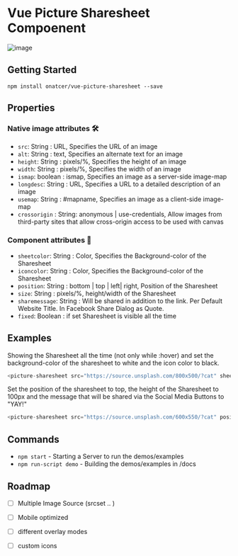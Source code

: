 # Vue Picture Sharesheet Compoenent
![image](https://thumbs.gfycat.com/KindSourHammerkop-size_restricted.gif)

## Getting Started

```shell
npm install onatcer/vue-picture-sharesheet --save
```

## Properties
### Native image attributes 🛠
  - `src`: String : URL, Specifies the URL of an image
  - `alt`: String : text, Specifies an alternate text for an image
  - `height`: String : pixels/%, Specifies the height of an image
  - `width`: String : pixels/%, Specifies the width of an image
  - `ismap`: boolean : ismap, Specifies an image as a server-side image-map
  - `longdesc`: String : URL, Specifies a URL to a detailed description of an image
  - `usemap`: String : #mapname, Specifies an image as a client-side image-map
  - `crossorigin` : String:  anonymous | use-credentials, Allow images from third-party sites that allow cross-origin access to be used with canvas

### Component attributes 🎨
  - `sheetcolor`: String : Color, Specifies the Background-color of the Sharesheet
  - `iconcolor`: String : Color, Specifies the Background-color of the Sharesheet
  - `position`: String : bottom | top | left| right, Position of the Sharesheet
  - `size`: String : pixels/%, height/width of the Sharesheet
  - `sharemessage`: String : Will be shared in addition to the link. Per Default Website Title. In Facebook Share Dialog as Quote.
  - `fixed`: Boolean : if set Sharesheet is visible all the time

## Examples

Showing the Sharesheet all the time (not only while :hover) and set the background-color of the sharesheet to white and the icon color to black.
```javascript
<picture-sharesheet src="https://source.unsplash.com/800x500/?cat" sheetcolor="#FFF" iconcolor="#000" fixed></picture-sharesheet>
```

Set the position of the sharesheet to top, the height of the Sharesheet to 100px and the message that will be shared via the Social Media Buttons to "YAY!"
```javascript
<picture-sharesheet src="https://source.unsplash.com/600x550/?cat" position="top" size="100px" sharemessage="YAY!"></picture-sharesheet>
```

## Commands
- `npm start` - Starting a Server to run the demos/examples
- `npm run-script demo` - Building the demos/examples in /docs

<!---
## Commands from the Boilerplate
- `npm run clean` - Remove `lib/` directory
- `npm test` - Run tests with linting and coverage results.
- `npm test:only` - Run tests without linting or coverage.
- `npm test:watch` - You can even re-run tests on file changes!
- `npm test:prod` - Run tests with minified code.
- `npm run test:examples` - Test written examples on pure JS for better understanding module usage.
- `npm run lint` - Run ESlint with airbnb-config
- `npm run cover` - Get coverage report for your code.
- `npm run build` - Babel will transpile ES6 => ES5 and minify the code.
- `npm run prepublish` - Hook for npm. Do all the checks before publishing your module.
-->
## Roadmap
- [ ] Multiple Image Source (srcset .. )
- [ ] Mobile optimized
- [ ] different overlay modes
- [ ] custom icons


